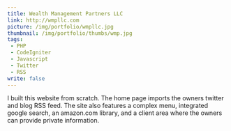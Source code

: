 ```yaml
---
title: Wealth Management Partners LLC
link: http://wmpllc.com
picture: /img/portfolio/wmpllc.jpg
thumbnail: /img/portfolio/thumbs/wmp.jpg
tags:
 - PHP
 - CodeIgniter
 - Javascript
 - Twitter
 - RSS
write: false
---
```


I built this website from scratch. The home page imports the owners twitter and blog RSS feed. The site also features a complex menu, integrated google search, an amazon.com library, and a client area where the owners can provide private information.